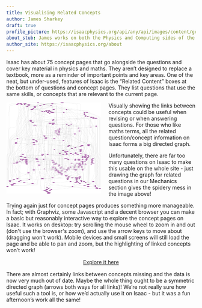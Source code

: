 ```yaml
---
title: Visualising Related Concepts
author: James Sharkey
draft: true
profile_picture: https://isaacphysics.org/api/any/api/images/content/general_pages/about_us/photos/js.png
about_stub: James works on both the Physics and Computing sides of the Isaac Physics project, having previously worked on the Dynamics and Maths questions.
author_site: https://isaacphysics.org/about
---
```

Isaac has about 75 concept pages that go alongside the questions and cover key material in physics and maths. They aren’t designed to replace a textbook, more as a reminder of important points and key areas. One of the neat, but under-used, features of Isaac is the “Related Content” boxes at the bottom of questions and concept pages. They list questions that use the same skills, or concepts that are relevant to the current page.

<a href="/images/isaacMechanics.svg" target="_blank"><img src="/images/isaacMechanics.png" style="width:50%;float:left;margin-right:20px;"></a>
Visually showing the links between concepts could be useful when revising or when answering questions. For those who like maths terms, all the related question/concept information on Isaac forms a big directed graph.

Unfortunately, there are far too many questions on Isaac to make this usable on the whole site - just drawing the graph for related questions in our Mechanics section gives the spidery mess in the image above!

Trying again just for concept pages produces something more manageable. In fact; with Graphviz, some Javascript and a decent browser you can make a basic but reasonably interactive way to explore the concept pages on Isaac. It works on desktop: try scrolling the mouse wheel to zoom in and out (don't use the browser's zoom), and use the arrow keys to move about (dragging won't work). Mobile devices and small screens will still load the page and be able to pan and zoom, but the highlighting of linked concepts won’t work!

<a href="https://cdn.isaacphysics.org/isaac/labs/isaacConceptPages.html" class="capsule" target="_blank" style="margin:15px auto 15px auto;text-align: center;display: block;width: 33%;">Explore it here</a>

There are almost certainly links between concepts missing and the data is now very much out of date. Maybe the whole thing ought to be a symmetric directed graph (arrows both ways for all links)! We’re not really sure how useful such a tool is, or how we’d actually use it on Isaac - but it was a fun afternoon’s work all the same!